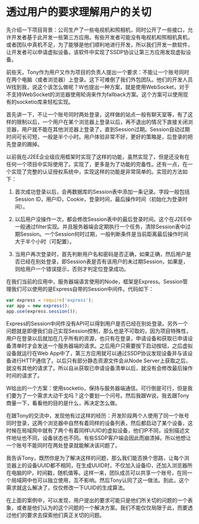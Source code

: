 透过用户的要求理解用户的关切
===

先介绍一下项目背景：公司生产了一些电视机和照相机，同时公开了一些接口，允许开发者基于此开发一些第三方应用。有些开发者可能没有电视机和照相机真机，或者团队中真机不足，为了能够是他们顺利地进行开发，所以我们开发一款软件，让开发者可以申请虚拟设备。该软件中实现了SSDP协议让第三方应用发现虚拟设备。  

前些天，Tony作为用户又作为项目的负责人提出一个要求：不能让一个账号同时在两个电脑（或者浏览器）上登录。这下可难倒了我们外包团队。他们的开发人员W找到我，说这个该怎么做呢？W也提出一种方案，就是使用WebSocket，对于不支持WebSocket的浏览器使用轮询来作为fallback方案。这个方案可以使用现有的socketio库来轻松实现。  

首先讲一下，不让一个账号同时两处登录，这样做的站点一般有聊天室等，有了这样的限制以后，一个用户在某个浏览器上登录以后，再不退出的情况下直接关闭浏览器，用户就不能在其他浏览器上登录了，直到Session过期。Session自动过期时间可长可短，一般是半个小时。用户体验非常不好，更好的策略是，后登录的把先登录的踢掉。  

以前我在J2EE企业级应用框架时实现了这样的功能，虽然实现了，但是还没有在任何一个项目中实际使用了。实现了，更多是为了功能的完备性。还有一点，在一个实现了完整的认证授权系统中，实现这样的功能是非常简单的。实现的方法如下：  

1. 首次成功登录以后，会再数据库的Session表中添加一条记录。字段一般包括Session ID，用户ID，Cookie，登录时间，最后操作时间（初始化为登录时间）。  

2. 以后用户没操作一次，都会修改Session表中的最后登录时间。这个在J2EE中一般通过filter实现。并且服务器端会定期执行一个任务，清除Session表中过期Session。一个Session何时过期，一般判断条件是当前距离最后操作时间大于半个小时（可配置）。  

3. 当用户再次登录时，首先判断用户名和密码是否正确，如果正确，然后用户是否已经在别处登录，即Session表是否有该用户的未过期Session，如果是，则给用户一个错误提示，否则才判定位登录成功。  

在我们当前的应用中，服务器端语言使用的Node，框架是Express。Session管理我们可以使用的是Express自带的Session中间件。代码如下：  
```js
var express = require('express');
var app = new express();
app.use(express.session());
```
Express的Session中间件没有API可以得到用户是否已经在别处登录。另外一个问题就是即便我们自己实现Session控制，那么也是不可取的，因为项目特殊性，用户在登录以后就加在几乎所有的资源，也只有在登录，申请设备和获取已申请设备清单时才会发送一个服务器端的请求。之后用户只需要按下启动按钮，之后虚拟设备就运行在Web App中了，第三方应用就可以通过SSDP协议发现设备并与该设备进行HTTP通信了。以后只有部分静态资源文件会从Node Server上获取之后，就没有其他的请求了。所以自从获取已申请设备清单以后，就没有会修改最后操作时间的请求了。  

W给出的一个方案：使用socketio，保持与服务器端通信。可行倒是可行，但是我们要为了一个需求大动干戈吗？这个要划一个问号。然后我跟W说，我去跟Tony商量一下，看看他的目的是什么，再决定怎么做。  

在跟Tony的交流中，发现他有过这样的经历：开发阶段两个人使用了同一个账号同时登录，这两个浏览器中自然有着同样的设备列表，然后都启动了某个设备，这时候在局域网中就有了两个有着同样UUID的虚拟设备，他们IP不同，设别描述文件地址也不同，设备状态也不同。有些SSDP客户端会因此而崩溃掉。所以他想让一个账号不能同时在两处登录就能解决该问题了。  

我告诉Tony，既然你是为了解决这样的问题，那么我们能否换个思路，让每个浏览器上的设备UUID都不相同，在生成UUID时，不仅加入设备ID，还加入浏览器所在电脑的IP，时间戳，随机值等。这样一来，团队成员可以共享一个账号，在同一个局域网中也可以独立使用，互不影响。然后Tony认同了这一做法。到此，这个需求就这么解决了，仅仅修改一下UUID的生成算法。  

在上面的案例中，可以发现，用户提出的要求可能只是他们所关切的问题的一个表象，或者是他们认为的这个问题的一个解决方案。我们不能仅仅局限于此，而要透过他们的要求去探索他们真正关切的问题。  
